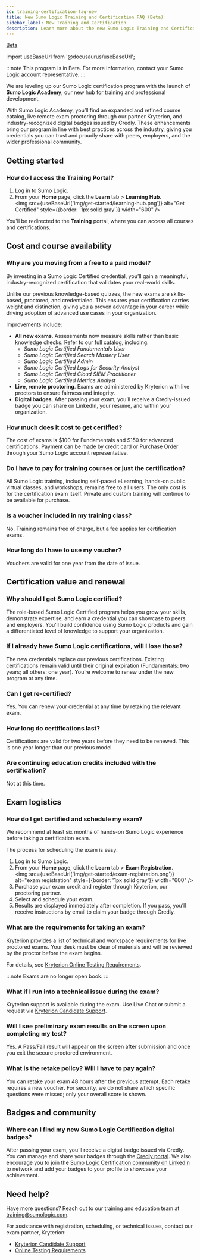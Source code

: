 ```yaml
---
id: training-certification-faq-new
title: New Sumo Logic Training and Certification FAQ (Beta)
sidebar_label: New Training and Certification
description: Learn more about the new Sumo Logic Training and Certification Program.
---
```


<head>
 <meta name="robots" content="noindex" />
</head>

<p><a href="/docs/beta"><span className="beta">Beta</span></a></p>

import useBaseUrl from '@docusaurus/useBaseUrl';

:::note
This program is in Beta. For more information, contact your Sumo Logic account representative.
:::

We are leveling up our Sumo Logic certification program with the launch of **Sumo Logic Academy**, our new hub for training and professional development.  

With Sumo Logic Academy, you’ll find an expanded and refined course catalog, live remote exam proctoring through our partner Kryterion, and industry-recognized digital badges issued by Credly. These enhancements bring our program in line with best practices across the industry, giving you credentials you can trust and proudly share with peers, employers, and the wider professional community.

## Getting started

### How do I access the Training Portal?

1. Log in to Sumo Logic.
1. From your **Home** page, click the **Learn** tab > **Learning Hub**.<br/><img src={useBaseUrl('img/get-started/learning-hub.png')} alt="Get Certified" style={{border: '1px solid gray'}} width="600" />

You'll be redirected to the **Training** portal, where you can access all courses and certifications.

## Cost and course availability

### Why are you moving from a free to a paid model?

By investing in a Sumo Logic Certified credential, you’ll gain a meaningful, industry-recognized certification that validates your real-world skills.  

Unlike our previous knowledge-based quizzes, the new exams are skills-based, proctored, and credentialed. This ensures your certification carries weight and distinction, giving you a proven advantage in your career while driving adoption of advanced use cases in your organization.

Improvements include:

* **All new exams**. Assessments now measure skills rather than basic knowledge checks. Refer to our [full catalog](https://www.sumologic.com/learn/training/), including:
   * *Sumo Logic Certified Fundamentals User*
   * *Sumo Logic Certified Search Mastery User*
   * *Sumo Logic Certified Admin*
   * *Sumo Logic Certified Logs for Security Analyst*
   * *Sumo Logic Certified Cloud SIEM Practitioner*
   * *Sumo Logic Certified Metrics Analyst*
* **Live, remote proctoring**. Exams are administered by Kryterion with live proctors to ensure fairness and integrity.
* **Digital badges**. After passing your exam, you’ll receive a Credly-issued badge you can share on LinkedIn, your resume, and within your organization.

### How much does it cost to get certified?

The cost of exams is $100 for Fundamentals and $150 for advanced certifications. Payment can be made by credit card or Purchase Order through your Sumo Logic account representative.

### Do I have to pay for training courses or just the certification?

All Sumo Logic training, including self-paced eLearning, hands-on public virtual classes, and workshops, remains free to all users. The only cost is for the certification exam itself. Private and custom training will continue to be available for purchase.

### Is a voucher included in my training class?

No. Training remains free of charge, but a fee applies for certification exams.

### How long do I have to use my voucher?

Vouchers are valid for one year from the date of issue.

## Certification value and renewal

### Why should I get Sumo Logic certified?

The role-based Sumo Logic Certified program helps you grow your skills, demonstrate expertise, and earn a credential you can showcase to peers and employers. You’ll build confidence using Sumo Logic products and gain a differentiated level of knowledge to support your organization.

### If I already have Sumo Logic certifications, will I lose those?

The new credentials replace our previous certifications. Existing certifications remain valid until their original expiration (Fundamentals: two years; all others: one year). You’re welcome to renew under the new program at any time.

### Can I get re-certified?

Yes. You can renew your credential at any time by retaking the relevant exam.

### How long do certifications last?

Certifications are valid for two years before they need to be renewed. This is one year longer than our previous model.

### Are continuing education credits included with the certification?

Not at this time.


## Exam logistics

### How do I get certified and schedule my exam?

We recommend at least six months of hands-on Sumo Logic experience before taking a certification exam.

<!--
Please see the following short video that walks through the workflow to register, pay, schedule and prepare for a proctored exam.
-->

The process for scheduling the exam is easy:
1. Log in to Sumo Logic.
1. From your **Home** page, click the **Learn** tab > **Exam Registration**.<br/><img src={useBaseUrl('img/get-started/exam-registration.png')} alt="exam registration" style={{border: '1px solid gray'}} width="600" />
1. Purchase your exam credit and register through Kryterion, our proctoring partner.
1. Select and schedule your exam.
1. Results are displayed immediately after completion. If you pass, you’ll receive instructions by email to claim your badge through Credly.


### What are the requirements for taking an exam?

Kryterion provides a list of technical and workspace requirements for live proctored exams. Your desk must be clear of materials and will be reviewed by the proctor before the exam begins.

For details, see [Kryterion Online Testing Requirements](https://kryterion.my.site.com/support/s/article/Online-Testing-Requirements?language=en_US).

:::note
Exams are no longer open book.
:::

### What if I run into a technical issue during the exam?

Kryterion support is available during the exam. Use Live Chat or submit a request via [Kryterion Candidate Support](https://kryterion.force.com/support/s/contactsupport?language=en_US).

### Will I see preliminary exam results on the screen upon completing my test?

Yes. A Pass/Fail result will appear on the screen after submission and once you exit the secure proctored environment.

### What is the retake policy? Will I have to pay again?

You can retake your exam 48 hours after the previous attempt. Each retake requires a new voucher. For security, we do not share which specific questions were missed; only your overall score is shown.

## Badges and community

### Where can I find my new Sumo Logic Certification digital badges?

After passing your exam, you’ll receive a digital badge issued via Credly. You can manage and share your badges through the [Credly portal](https://info.credly.com/). We also encourage you to join the [Sumo Logic Certification community on LinkedIn](https://www.linkedin.com/groups/13542036/) to network and add your badges to your profile to showcase your achievement.

## Need help?

Have more questions? Reach out to our training and education team at [training@sumologic.com](mailto:training@sumologic.com).  

<!--
See also the following resources:
* Website
* Course catalog
* Training docs site
-->

For assistance with registration, scheduling, or technical issues, contact our exam partner, Kryterion:
* [Kryterion Candidate Support](https://kryterion.force.com/support/s/contactsupport?language=en_US)
* [Online Testing Requirements](https://kryterion.my.site.com/support/s/article/Online-Testing-Requirements?language=en_US)
